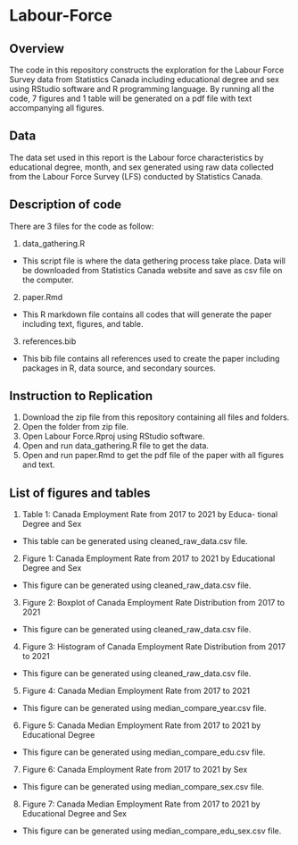 # Labour-Force
## Overview
The code in this repository constructs the exploration for the Labour Force Survey data from Statistics Canada including educational degree and sex using RStudio software and R programming language. By running all the code, 7 figures and 1 table will be generated on a pdf file with text accompanying all figures. 

## Data
The data set used in this report is the Labour force characteristics by educational degree, month, and sex generated using raw data collected from the Labour Force Survey (LFS) conducted by Statistics Canada.

## Description of code
There are 3 files for the code as follow:
1. data_gathering.R
  - This script file is where the data gethering process take place. Data will be downloaded from Statistics Canada website and save as csv file on the computer.
2. paper.Rmd
  - This R markdown file contains all codes that will generate the paper including text, figures, and table.
3. references.bib
  - This bib file contains all references used to create the paper including packages in R, data source, and secondary sources.
  
## Instruction to Replication
1. Download the zip file from this repository containing all files and folders.
2. Open the folder from zip file.
3. Open Labour Force.Rproj using RStudio software.
4. Open and run data_gathering.R file to get the data.
5. Open and run paper.Rmd to get the pdf file of the paper with all figures and text.

## List of figures and tables
1. Table 1: Canada Employment Rate from 2017 to 2021 by Educa- tional Degree and Sex
  - This table can be generated using cleaned_raw_data.csv file.
2. Figure 1: Canada Employment Rate from 2017 to 2021 by Educational Degree and Sex
  - This figure can be generated using cleaned_raw_data.csv file.
3. Figure 2: Boxplot of Canada Employment Rate Distribution from 2017 to 2021
  - This figure can be generated using cleaned_raw_data.csv file.
4. Figure 3: Histogram of Canada Employment Rate Distribution from 2017 to 2021
  - This figure can be generated using cleaned_raw_data.csv file.
5. Figure 4: Canada Median Employment Rate from 2017 to 2021
  - This figure can be generated using median_compare_year.csv file.
6. Figure 5: Canada Median Employment Rate from 2017 to 2021 by Educational Degree
  - This figure can be generated using median_compare_edu.csv file.
7. Figure 6: Canada Employment Rate from 2017 to 2021 by Sex
  - This figure can be generated using median_compare_sex.csv file.
8. Figure 7: Canada Median Employment Rate from 2017 to 2021 by Educational Degree and Sex
  - This figure can be generated using median_compare_edu_sex.csv file.
